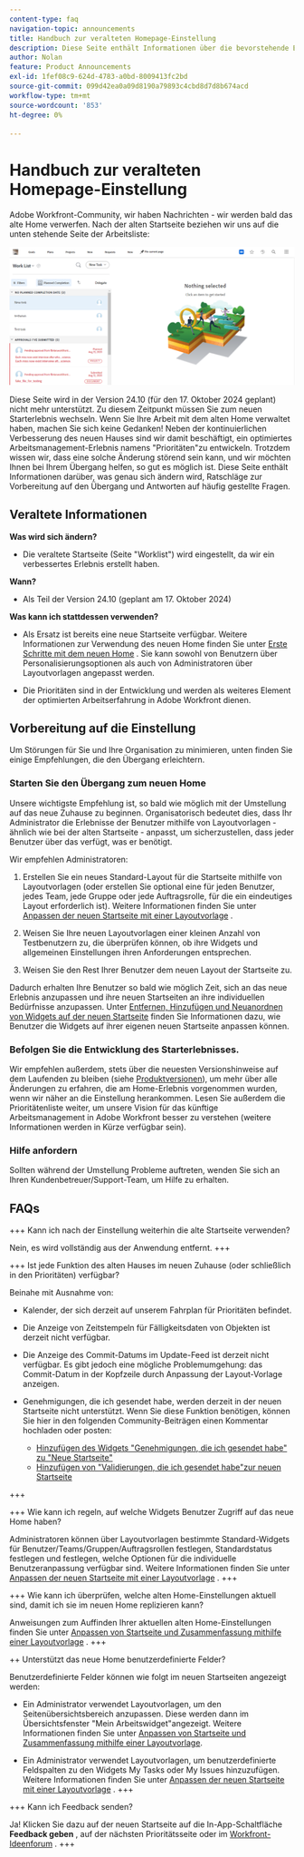 ```yaml
---
content-type: faq
navigation-topic: announcements
title: Handbuch zur veralteten Homepage-Einstellung
description: Diese Seite enthält Informationen über die bevorstehende Einstellung der alten Homepage.
author: Nolan
feature: Product Announcements
exl-id: 1fef08c9-624d-4783-a0bd-8009413fc2bd
source-git-commit: 099d42ea0a09d8190a79893c4cbd8d7d8b674acd
workflow-type: tm+mt
source-wordcount: '853'
ht-degree: 0%

---
```


# Handbuch zur veralteten Homepage-Einstellung

Adobe Workfront-Community, wir haben Nachrichten - wir werden bald das alte Home verwerfen. Nach der alten Startseite beziehen wir uns auf die unten stehende Seite der Arbeitsliste:

![](assets/legacy-home-worklist-view.png)

Diese Seite wird in der Version 24.10 (für den 17. Oktober 2024 geplant) nicht mehr unterstützt. Zu diesem Zeitpunkt müssen Sie zum neuen Starterlebnis wechseln. Wenn Sie Ihre Arbeit mit dem alten Home verwaltet haben, machen Sie sich keine Gedanken! Neben der kontinuierlichen Verbesserung des neuen Hauses sind wir damit beschäftigt, ein optimiertes Arbeitsmanagement-Erlebnis namens &quot;Prioritäten&quot;zu entwickeln.
Trotzdem wissen wir, dass eine solche Änderung störend sein kann, und wir möchten Ihnen bei Ihrem Übergang helfen, so gut es möglich ist. Diese Seite enthält Informationen darüber, was genau sich ändern wird, Ratschläge zur Vorbereitung auf den Übergang und Antworten auf häufig gestellte Fragen.

## Veraltete Informationen

**Was wird sich ändern?**

* Die veraltete Startseite (Seite &quot;Worklist&quot;) wird eingestellt, da wir ein verbessertes Erlebnis erstellt haben.

**Wann?**

* Als Teil der Version 24.10 (geplant am 17. Oktober 2024)

**Was kann ich stattdessen verwenden?**

* Als Ersatz ist bereits eine neue Startseite verfügbar. Weitere Informationen zur Verwendung des neuen Home finden Sie unter [Erste Schritte mit dem neuen Home](/help/quicksilver/workfront-basics/using-home/using-the-home-area/get-started-with-home.md) . Sie kann sowohl von Benutzern über Personalisierungsoptionen als auch von Administratoren über Layoutvorlagen angepasst werden.

* Die Prioritäten sind in der Entwicklung und werden als weiteres Element der optimierten Arbeitserfahrung in Adobe Workfront dienen.

## Vorbereitung auf die Einstellung

Um Störungen für Sie und Ihre Organisation zu minimieren, unten finden Sie einige Empfehlungen, die den Übergang erleichtern.

### Starten Sie den Übergang zum neuen Home

Unsere wichtigste Empfehlung ist, so bald wie möglich mit der Umstellung auf das neue Zuhause zu beginnen. Organisatorisch bedeutet dies, dass Ihr Administrator die Erlebnisse der Benutzer mithilfe von Layoutvorlagen - ähnlich wie bei der alten Startseite - anpasst, um sicherzustellen, dass jeder Benutzer über das verfügt, was er benötigt.

Wir empfehlen Administratoren:

1. Erstellen Sie ein neues Standard-Layout für die Startseite mithilfe von Layoutvorlagen (oder erstellen Sie optional eine für jeden Benutzer, jedes Team, jede Gruppe oder jede Auftragsrolle, für die ein eindeutiges Layout erforderlich ist). Weitere Informationen finden Sie unter [Anpassen der neuen Startseite mit einer Layoutvorlage](/help/quicksilver/administration-and-setup/customize-workfront/use-layout-templates/customize-new-home-layout-template.md) .

1. Weisen Sie Ihre neuen Layoutvorlagen einer kleinen Anzahl von Testbenutzern zu, die überprüfen können, ob ihre Widgets und allgemeinen Einstellungen ihren Anforderungen entsprechen.

1. Weisen Sie den Rest Ihrer Benutzer dem neuen Layout der Startseite zu.

Dadurch erhalten Ihre Benutzer so bald wie möglich Zeit, sich an das neue Erlebnis anzupassen und ihre neuen Startseiten an ihre individuellen Bedürfnisse anzupassen. Unter [Entfernen, Hinzufügen und Neuanordnen von Widgets auf der neuen Startseite](/help/quicksilver/workfront-basics/using-home/using-the-home-area/add-edit-remove-widgets-in-new-home.md) finden Sie Informationen dazu, wie Benutzer die Widgets auf ihrer eigenen neuen Startseite anpassen können.

### Befolgen Sie die Entwicklung des Starterlebnisses.

Wir empfehlen außerdem, stets über die neuesten Versionshinweise auf dem Laufenden zu bleiben (siehe [Produktversionen](/help/quicksilver/product-announcements/product-releases/product-releases.md)), um mehr über alle Änderungen zu erfahren, die am Home-Erlebnis vorgenommen wurden, wenn wir näher an die Einstellung herankommen. Lesen Sie außerdem die Prioritätenliste weiter, um unsere Vision für das künftige Arbeitsmanagement in Adobe Workfront besser zu verstehen (weitere Informationen werden in Kürze verfügbar sein).

### Hilfe anfordern

Sollten während der Umstellung Probleme auftreten, wenden Sie sich an Ihren Kundenbetreuer/Support-Team, um Hilfe zu erhalten.

## FAQs

+++ Kann ich nach der Einstellung weiterhin die alte Startseite verwenden?

Nein, es wird vollständig aus der Anwendung entfernt.
+++

+++ Ist jede Funktion des alten Hauses im neuen Zuhause (oder schließlich in den Prioritäten) verfügbar?

Beinahe mit Ausnahme von:

* Kalender, der sich derzeit auf unserem Fahrplan für Prioritäten befindet.

* Die Anzeige von Zeitstempeln für Fälligkeitsdaten von Objekten ist derzeit nicht verfügbar.

* Die Anzeige des Commit-Datums im Update-Feed ist derzeit nicht verfügbar. Es gibt jedoch eine mögliche Problemumgehung: das Commit-Datum in der Kopfzeile durch Anpassung der Layout-Vorlage anzeigen.
* Genehmigungen, die ich gesendet habe, werden derzeit in der neuen Startseite nicht unterstützt. Wenn Sie diese Funktion benötigen, können Sie hier in den folgenden Community-Beiträgen einen Kommentar hochladen oder posten:
   * [Hinzufügen des Widgets &quot;Genehmigungen, die ich gesendet habe&quot; zu &quot;Neue Startseite&quot;](https://experienceleaguecommunities.adobe.com/t5/workfront-ideas/add-quot-approvals-i-submitted-quot-widget-to-new-home/idc-p/704664#M25269)
   * [Hinzufügen von &quot;Validierungen, die ich gesendet habe&quot;zur neuen Startseite](https://experienceleaguecommunities.adobe.com/t5/workfront-ideas/add-quot-approvals-i-submitted-quot-widget-to-new-home/idc-p/704664#M25269)

+++

+++ Wie kann ich regeln, auf welche Widgets Benutzer Zugriff auf das neue Home haben?

Administratoren können über Layoutvorlagen bestimmte Standard-Widgets für Benutzer/Teams/Gruppen/Auftragsrollen festlegen, Standardstatus festlegen und festlegen, welche Optionen für die individuelle Benutzeranpassung verfügbar sind. Weitere Informationen finden Sie unter [Anpassen der neuen Startseite mit einer Layoutvorlage](/help/quicksilver/administration-and-setup/customize-workfront/use-layout-templates/customize-new-home-layout-template.md) .
+++

+++ Wie kann ich überprüfen, welche alten Home-Einstellungen aktuell sind, damit ich sie im neuen Home replizieren kann?

Anweisungen zum Auffinden Ihrer aktuellen alten Home-Einstellungen finden Sie unter [Anpassen von Startseite und Zusammenfassung mithilfe einer Layoutvorlage](/help/quicksilver/administration-and-setup/customize-workfront/use-layout-templates/customize-home-summary-layout-template.md) .
+++

++ Unterstützt das neue Home benutzerdefinierte Felder?

Benutzerdefinierte Felder können wie folgt im neuen Startseiten angezeigt werden:

* Ein Administrator verwendet Layoutvorlagen, um den Seitenübersichtsbereich anzupassen. Diese werden dann im Übersichtsfenster &quot;Mein Arbeitswidget&quot;angezeigt. Weitere Informationen finden Sie unter [Anpassen von Startseite und Zusammenfassung mithilfe einer Layoutvorlage](/help/quicksilver/administration-and-setup/customize-workfront/use-layout-templates/customize-home-summary-layout-template.md).

* Ein Administrator verwendet Layoutvorlagen, um benutzerdefinierte Feldspalten zu den Widgets My Tasks oder My Issues hinzuzufügen. Weitere Informationen finden Sie unter [Anpassen der neuen Startseite mit einer Layoutvorlage](/help/quicksilver/administration-and-setup/customize-workfront/use-layout-templates/customize-new-home-layout-template.md) .
+++

+++ Kann ich Feedback senden?

Ja! Klicken Sie dazu auf der neuen Startseite auf die In-App-Schaltfläche **Feedback geben** , auf der nächsten Prioritätsseite oder im [Workfront-Ideenforum](https://experienceleaguecommunities.adobe.com/t5/workfront-ideas/idb-p/workfront-ideas) .
+++

